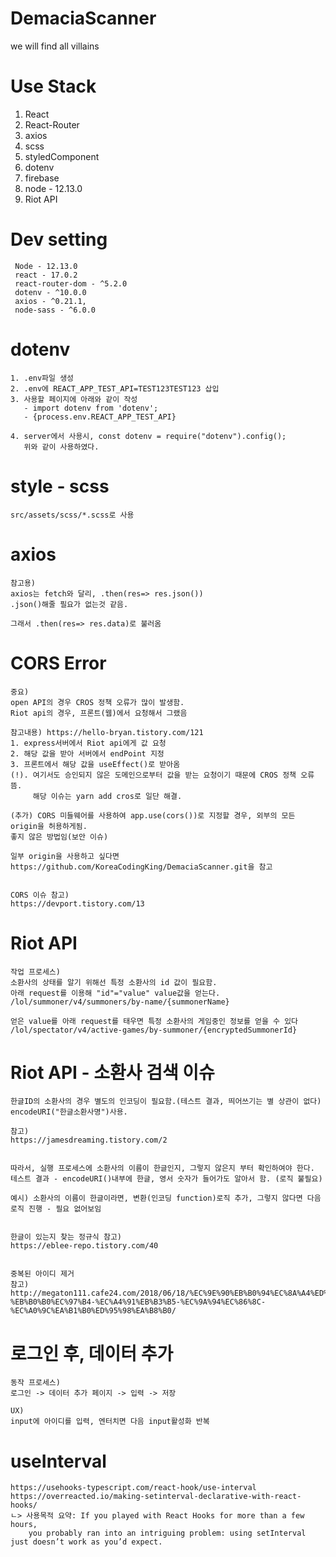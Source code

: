 # DemaciaScanner
we will find all villains


# Use Stack
1. React
2. React-Router
3. axios
4. scss
5. styledComponent
6. dotenv
7. firebase
8. node - 12.13.0
9. Riot API


# Dev setting

````
 Node - 12.13.0
 react - 17.0.2
 react-router-dom - ^5.2.0
 dotenv - ^10.0.0
 axios - ^0.21.1,
 node-sass - ^6.0.0
````


# dotenv 
````
1. .env파일 생성
2. .env에 REACT_APP_TEST_API=TEST123TEST123 삽입
3. 사용할 페이지에 아래와 같이 작성
   - import dotenv from 'dotenv';
   - {process.env.REACT_APP_TEST_API}
   
4. server에서 사용시, const dotenv = require("dotenv").config(); 
   위와 같이 사용하였다.
````

# style - scss
````
src/assets/scss/*.scss로 사용
````

# axios
```
참고용)
axios는 fetch와 달리, .then(res=> res.json())
.json()해줄 필요가 없는것 같음.

그래서 .then(res=> res.data)로 불러옴

````

# CORS Error 
````
중요)
open API의 경우 CROS 정책 오류가 많이 발생함.
Riot api의 경우, 프론트(웹)에서 요청해서 그랬음

참고내용) https://hello-bryan.tistory.com/121
1. express서버에서 Riot api에게 값 요청
2. 해당 값을 받아 서버에서 endPoint 지정
3. 프론트에서 해당 값을 useEffect()로 받아옴
(!). 여기서도 승인되지 않은 도메인으로부터 값을 받는 요청이기 때문에 CROS 정책 오류뜸.
     해당 이슈는 yarn add cros로 일단 해결.
     
(추가) CORS 미들웨어를 사용하여 app.use(cors())로 지정할 경우, 외부의 모든 origin을 허용하게됨.
좋지 않은 방법임(보안 이슈)

일부 origin을 사용하고 싶다면 https://github.com/KoreaCodingKing/DemaciaScanner.git을 참고


CORS 이슈 참고)
https://devport.tistory.com/13

````

# Riot API
````
작업 프로세스)
소환사의 상태를 알기 위해선 특정 소환사의 id 값이 필요함.
아래 request를 이용해 "id"="value" value값을 얻는다.
/lol/summoner/v4/summoners/by-name/{summonerName}

얻은 value를 아래 request를 태우면 특정 소환사의 게임중인 정보를 얻을 수 있다
/lol/spectator/v4/active-games/by-summoner/{encryptedSummonerId}
````

# Riot API - 소환사 검색 이슈
````
한글ID의 소환사의 경우 별도의 인코딩이 필요함.(테스트 결과, 띄어쓰기는 별 상관이 없다)
encodeURI("한글소환사명")사용.

참고)
https://jamesdreaming.tistory.com/2


따라서, 실행 프로세스에 소환사의 이름이 한글인지, 그렇지 않은지 부터 확인하여야 한다.
테스트 결과 - encodeURI()내부에 한글, 영서 숫자가 들어가도 알아서 함. (로직 불필요) 

예시) 소환사의 이름이 한글이라면, 변환(인코딩 function)로직 추가, 그렇지 않다면 다음 로직 진행 - 필요 없어보임


한글이 있는지 찾는 정규식 참고)
https://eblee-repo.tistory.com/40


중복된 아이디 제거
참고) http://megaton111.cafe24.com/2018/06/18/%EC%9E%90%EB%B0%94%EC%8A%A4%ED%81%AC%EB%A6%BD%ED%8A%B8-%EB%B0%B0%EC%97%B4-%EC%A4%91%EB%B3%B5-%EC%9A%94%EC%86%8C-%EC%A0%9C%EA%B1%B0%ED%95%98%EA%B8%B0/
````

# 로그인 후, 데이터 추가
````
동작 프로세스)
로그인 -> 데이터 추가 페이지 -> 입력 -> 저장

UX)
input에 아이디를 입력, 엔터치면 다음 input활성화 반복

````

# useInterval

```
https://usehooks-typescript.com/react-hook/use-interval
https://overreacted.io/making-setinterval-declarative-with-react-hooks/
ㄴ> 사용목적 요약: If you played with React Hooks for more than a few hours,
    you probably ran into an intriguing problem: using setInterval just doesn’t work as you’d expect.

````

